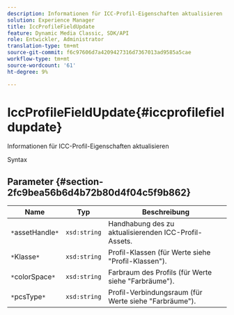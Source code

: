 ```yaml
---
description: Informationen für ICC-Profil-Eigenschaften aktualisieren
solution: Experience Manager
title: IccProfileFieldUpdate
feature: Dynamic Media Classic, SDK/API
role: Entwickler, Administrator
translation-type: tm+mt
source-git-commit: f6c97606d7a4209427316d7367013ad9585a5cae
workflow-type: tm+mt
source-wordcount: '61'
ht-degree: 9%

---
```



# IccProfileFieldUpdate{#iccprofilefieldupdate}

Informationen für ICC-Profil-Eigenschaften aktualisieren

Syntax

## Parameter {#section-2fc9bea56b6d4b72b80d4f04c5f9b862}

| Name | Typ | Beschreibung |
|---|---|---|
| `*`assetHandle`*` | `xsd:string` | Handhabung des zu aktualisierenden ICC-Profil-Assets. |
| `*`Klasse`*` | `xsd:string` | Profil-Klassen (für Werte siehe &quot;Profil-Klassen&quot;). |
| `*`colorSpace`*` | `xsd:string` | Farbraum des Profils (für Werte siehe &quot;Farbräume&quot;). |
| `*`pcsType`*` | `xsd:string` | Profil-Verbindungsraum (für Werte siehe &quot;Farbräume&quot;). |

